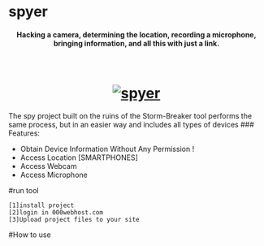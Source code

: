 # spyer
<h4 align="center">Hacking a camera, determining the location, recording a microphone, bringing information, and all this with just a link. </h4>
<h1 align="center">
  <br>
  <a href="https://github.com/ultrasecurity/Storm-Breaker"><img src="/ultrasecurity/Storm-Breaker/raw/main/.imgs/1demo.png\" alt="spyer"></a>

</h1>
The spy project built on the ruins of the Storm-Breaker tool performs the same process, but in an easier way and includes all types of devices
### Features:

- Obtain Device Information Without Any Permission !
- Access Location [SMARTPHONES] 
- Access Webcam 
- Access Microphone

#run tool 
~~~
[1]install project
[2]login in 000webhost.com
[3]Upload project files to your site
~~~
#How to use
